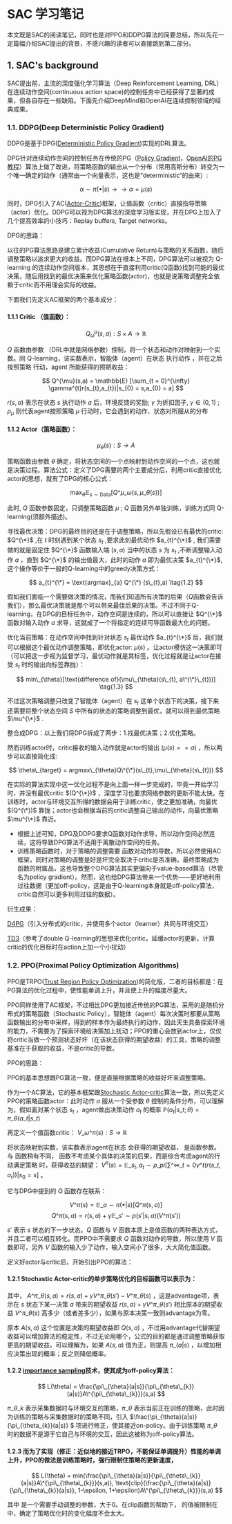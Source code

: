 # SAC 学习笔记

本文既是SAC的阅读笔记，同时也是对PPO和DDPG算法的简要总结，所以先花一定篇幅介绍SAC提出的背景，不感兴趣的读者可以直接跳到第二部分。
## 1. SAC's background

SAC提出前，主流的深度强化学习算法（Deep Reinforcement Learning, DRL）在连续动作空间(continuous action space)的控制任务中已经获得了显著的成果，但各自存在一些缺陷。下面先介绍DeepMind和OpenAI在连续控制领域的经典成果。

### 1.1. DDPG(Deep Deterministic Policy Gradient)

DDPG是基于DPG([Deterministic Policy Gradient](http://proceedings.mlr.press/v32/silver14.pdf))实现的DRL算法。

DPG针对连续动作空间的控制任务在传统的PG（[Policy Gradient](https://proceedings.neurips.cc/paper_files/paper/1999/file/464d828b85b0bed98e80ade0a5c43b0f-Paper.pdf)，[OpenAI的PG教程](https://spinningup.openai.com/en/latest/spinningup/rl_intro3.html)）算法上做了改进，将策略函数的输出从一个分布（常用高斯分布）转变为一个唯一确定的动作（通常由一个向量表示，这也是“deterministic“的由来）:

$$ \alpha \sim \pi(\bullet|s) \rightarrow\rightarrow \alpha = \mu(s) $$

同时，DPG引入了AC([Actor-Critic](https://towardsdatascience.com/understanding-actor-critic-methods-931b97b6df3f))框架，让值函数（critic）直接指导策略（actor）优化。DDPG可以视为DPG算法的深度学习版实现，并在DPG上加入了几个提高效率的小技巧：Replay buffers, Target networks。

DPG的思路：

以往的PG算法思路是建立累计收益(Cumulative Return)与策略的关系函数，随后调整策略以追求更大的收益。而DPG算法在根本上不同，DPG算法可以被视为 Q-learning 的连续动作空间版本，其思想在于直接利用critic(Q函数)找到可能的最优决策，随后用找到的最优决策来优化策略函数(actor)，也就是说策略调整完全依赖于critic而不用理会实际的收益。

下面我们先定义AC框架的两个基本成分：

#### 1.1.1 Critic （值函数）：
$$ Q^{\mu}_{\omega}(s,a) : S \times A \rightarrow \mathbb{R} $$

$Q$ 函数由参数 （DRL中就是网络参数）控制，将一个状态和动作对映射到一个实数。同 Q-learning，该实数表示，智能体（agent）在状态 执行动作 ，并在之后按照策略 行动，agent 所能获得的预期收益：

$$ Q^{\mu}(s,a) = \mathbb{E} [\sum_{t = 0}^{\infty} \gamma^{t}r(s_{t},a_{t})|s_{0} = s,a_{0} = a] $$

$r(s,a)$ 表示在状态 $s$ 执行动作 $a$ 后，环境反馈的奖励; $\gamma$ 为折扣因子, $\gamma \in (0,1)$ ; $\rho_{\mu}$ 则代表agent按照策略 $\mu$ 行动时，它会遇到的动作、状态对所服从的分布

#### 1.1.2 Actor（策略函数）：
$$ \mu_{\theta}(s): S \rightarrow A $$

策略函数由参数 $\theta$ 确定，将状态空间的一个点映射到动作空间的一个点，这也就是决策过程。算法公式：定义了DPG需要的两个主要成分后，利用critic直接优化actor的思想，就有了DPG的核心公式：

$$ \max_{\theta} \mathbb{E}_{s \sim \text{Data}}[Q\^{\mu}\_{\omega}(s,\mu\_{\theta}(s))] \tag{1.1} $$

此时, $Q$ 函数参数固定，只调整策略函数 $\mu$ ; $Q$ 函数另外单独训练，训练方式同 Q-learning(须额外描述)。

寻找最优决策：DPG的最终目的还是在于调整策略，所以先假设已有最优的critic: $Q^{\*}$ ,在 $t$ 时刻遇到某个状态 $s_{t}$ ,要求此刻最优动作 $a_{t}^{\*}$ , 我们需要做的就是固定住 $Q^{\*}$ 函数输入端 $(s,a)$ 当中的状态 $s$ 为 $s_{t}$ ,不断调整输入动作 $a$ ，直到 $Q^{\*}$ 的输出值最大，此时的动作 $a$ 即为最优决策 $a_{t}^{\*}$, 这个操作等价于一般的Q-learning中的greedy决策方式：

$$ a_{t}^{\*} = \text{argmax}_{a} Q^{\*} (s\_{t},a)  \tag{1.2} $$ 

假如我们面临一个需要做决策的情况，而我们知道所有决策的后果（$Q$函数会告诉我们），那么最优决策就是那个可以带来最佳后果的决策。不过不同于Q-learning，在DPG的目标任务中，动作空间是连续的，所以可以直接让 $Q^{\*}$ 函数对输入动作 $a$ 求导，这就成了一个将指定的连续可导函数最大化的问题。

优化当前策略：在动作空间中找到针对状态 $s_{t}$ 最优动作 $a_{t}^{\*}$ 后，我们就可以根据这个最优动作调整策略，即优化actor: $\mu(s)$ 。让actor模仿这一决策即可（可以把这一步视为监督学习，最优动作就是其标签，优化过程就是让actor在接受 $s_{t}$ 时的输出向标签靠拢）：

$$ min\_{\theta}[\text{difference of}(\mu\_{\theta}(s\_{t}, a\^{\*}\_{t}))] \tag{1.3} $$

不过这次策略调整只改变了智能体（agent）在 $s_{t}$ 这单个状态下的决策，接下来还需要将整个状态空间 $S$ 中所有的状态的策略调整到最优，就可以得到最优策略 $\mu^{\*}$ .

整合成DPG：以上我们将DPG拆成了两步：1.找最优决策；2.优化策略。

然而训练actor时，critic接收的输入动作就是actor的输出 $(\mu(s) == a)$ ，所以两步可以直接简化成:

$$ \theta\_{target} = argmax\_{\theta}Q\^{\*}(s\_{t},\mu\_{\theta}(s\_{t})) $$

在实际的算法实现中这一优化过程不是向上面一样一步完成的，毕竟一开始学习时，并没有最优critic $(Q^{\*})$ ，深度学习也要求网络参数的更新不能太快。在训练时，actor与环境交互所得的数据会用于训练critic，使之更加准确，向最优 $(Q^{\*})$ 靠拢；actor也会根据当前的critic调整自己输出的动作，向最优策略 $\mu^{\*}$ 靠近。

- 根据上述可知，DPG及DDPG要求Q函数对动作求导，所以动作空间必然连续，这将导致DPG算法不适用于离散动作空间的任务。
- 训练策略函数时，对于策略的调整需要 函数对动作的导数，所以必然使用AC框架，同时对策略的调整是好是坏完全取决于critic是否准确，最终策略成为函数的附属品，这也导致整个DPG算法其实更偏向于value-based算法（尽管名为policy gradient）。然而，这也给DPG算法带来一个优势——更好地利用过往数据（更加off-policy，这是由于Q-learning本身就是off-policy算法，critic自然可以更多利用过往的数据）。

衍生成果：

[D4PG](https://arxiv.org/abs/1804.08617)（引入分布式的critic，并使用多个actor（learner）共同与环境交互）

[TD3](https://arxiv.org/abs/1802.09477)（参考了double Q-learning的思想来优化critic，延缓actor的更新，计算critic的优化目标时在action上加一个小扰动）

### 1.2. PPO(Proximal Policy Optimization Algorithms)

PPO是TRPO([Trust Region Policy Optimization](https://arxiv.org/abs/1502.05477))的简化版，二者的目标都是：在PG算法的优化过程中，使性能单调上升，并且使上升的幅度尽量大。

PPO同样使用了AC框架，不过相比DPG更加接近传统的PG算法，采用的是随机分布式的策略函数（Stochastic Policy），智能体（agent）每次决策时都要从策略函数输出的分布中采样，得到的样本作为最终执行的动作，因此天生具备探索环境的能力，不需要为了探索环境给决策加上扰动；PPO的重心会放到actor上，仅仅将critic当做一个预测状态好坏（在该状态获得的期望收益）的工具，策略的调整基准在于获取的收益，不是critic的导数。

PPO的思路：

PPO的基本思想跟PG算法一致，便是直接根据策略的收益好坏来调整策略。

作为一个AC算法，它的基本框架跟[Stochastic Actor-critic](https://proceedings.neurips.cc/paper_files/paper/1999/file/464d828b85b0bed98e80ade0a5c43b0f-Paper.pdf)算法一致，所以先定义PPO的策略函数actor：此时动作 $a$ 服从一个受参数 $\theta$ 控制的条件分布，可以理解为，假如面对某个状态 $s_{t}$ ，agent做出决策动作 $a_{t}$ 的概率 $\mathbb{P}(a_{t}|s\_{t};\theta) = \pi\_{\theta}(a\_{t}|s\_{t})$


再定义一个值函数critic： $V\_{\omega}\^{\pi}(s) : S \rightarrow \mathbb{R}$

将状态映射到实数，该实数表示agent在状态
会获得的期望收益， 是函数参数。与 函数稍有不同， 函数不考虑某个具体的决策的后果，而是综合考虑agent的行动满足策略 时，获得收益的期望： $V^{\pi}(s) = \mathbb{E}\_{s_{t},a_{t}\sim \rho\_{pi}}[\sum\^{\infty}\_{t=0}\gamma\^{t}(r(s\_{t}, a_{t}))|s_{0}=s]$ 。

它与DPG中提到的 $Q$ 函数存在联系：

$$ V\^{\pi}(s) = \mathbb{E}\_{a \sim \pi(\bullet|s)}[Q\^{\pi}(s,a)] $$
$$ Q\^{\pi}(s,a) = r(s,a)+\gamma\mathbb{E}\_{s'\sim p(s'|s,a)(V\^{\pi}(s'))} $$

$s'$ 表示 $s$ 状态的下一步状态。$Q$ 函数与 $V$ 函数本质上是值函数的两种表达方式，并且二者可以相互转化。而PPO中不需要求 $Q$ 函数对动作的导数，所以使用 $V$ 函数即可，另外 $V$ 函数的输入少了动作，输入空间小了很多，大大简化值函数。

定义好actor与critic后，开始引出PPO的算法：

#### 1.2.1 Stochastic Actor-critic的单步策略优化的目标函数可以表示为：

其中， $A\^{\pi\_{\theta}}(s,a)=r(s,a)+\gamma V\^{\pi\_{\theta}}(s')-V\^{\pi\_{\theta}}(s)$ ，这是advantage项，表示在 $s$ 状态下某一决策 $a$ 带来的期望收益 $r(s,a)+\gamma V\^{\pi\_{\theta}}(s')$ 相比原本的期望收益 $V\^{\pi\_{\theta}}(s)$ 高多少（或者差多少），如果与原本决策一致则advantage为零。

原本 $A(s,a)$ 这个位置是决策的期望收益即 $Q(s,a)$ ，不过用advantage代替期望收益可以增加算法的稳定性，不过无论用哪个，公式的目的都是通过调整策略获取更高的期望收益。可以理解为，如果 $A(s,a)$ 值为正，则提高 $\pi\_{(a|s)}$ ，以增加相应决策出现的概率；反之则降低概率。

#### 1.2.2 [importance sampling](https://jonathan-hui.medium.com/rl-importance-sampling-ebfb28b4a8c6)技术，使其成为off-policy算法：

$$ L(\theta) = \frac{\pi\_{\theta}(a|s)}{\pi\_{\theta\_{k}}(a|s)}A\^{\pi\_{\theta\_{k}}}(s,a) $$

$\pi\_{\theta\_{k}}$ 表示采集数据时与环境交互的策略，$\pi\_{\theta}$ 表示当前正在训练的策略，此时因为训练的策略与采集数据时的策略不同，引入 $\frac{\pi\_{\theta}(a|s)}{\pi\_{\theta\_{k}}(a|s)} $ 项进行修正，使其接近on-policy。由于训练策略 $\pi\_{\theta}$ 时的数据不是源于它自己与环境的交互，因此这被称为off-policy算法。

#### 1.2.3 而为了实现（修正：近似地的接近TRPO，不能保证单调提升）性能的单调上升，PPO的做法是训练策略时，强行限制住策略的更新速度，

$$ L(\theta) = min(\frac{\pi\_{\theta}(a|s)}{\pi\_{\theta\_{k}}(a|s)}A\^{\pi\_{\theta\_{k}}}(s,a)), \text{clip}(\frac{\pi\_{\theta}(a|s)}{\pi\_{\theta\_{k}}(a|s)}, 1-\epsilon, 1+\epsilon)A\^{\pi\_{\theta\_{k}}}(s,a) $$

其中
是一个需要手动调整的参数，大于0。在clip函数的帮助下， 的值被限制在 中，确定了策略优化时的变化幅度不会太大。